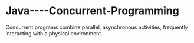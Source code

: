 # Java----Concurrent-Programming
Concurrent programs combine parallel, asynchronous activities, frequently interacting with a physical environment.
